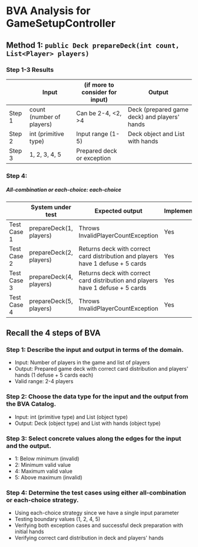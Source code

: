 # BVA Analysis for GameSetupController

## Method 1: `public Deck prepareDeck(int count, List<Player> players)`

### Step 1-3 Results

|        | Input                     | (if more to consider for input) | Output                                       |
|--------|---------------------------|---------------------------------|----------------------------------------------|
| Step 1 | count (number of players) | Can be 2-4, <2, >4              | Deck (prepared game deck) and players' hands |
| Step 2 | int (primitive type)      | Input range (1-5)               | Deck object and List<Player> with hands      |
| Step 3 | 1, 2, 3, 4, 5             | Prepared deck or exception      |                                              |

### Step 4:

##### All-combination or each-choice: each-choice

|             | System under test       | Expected output                                                                 | Implemented? |
|-------------|-------------------------|---------------------------------------------------------------------------------|--------------|
| Test Case 1 | prepareDeck(1, players) | Throws InvalidPlayerCountException                                              | Yes          |
| Test Case 2 | prepareDeck(2, players) | Returns deck with correct card distribution and players have 1 defuse + 5 cards | Yes          |
| Test Case 3 | prepareDeck(4, players) | Returns deck with correct card distribution and players have 1 defuse + 5 cards | Yes          |
| Test Case 4 | prepareDeck(5, players) | Throws InvalidPlayerCountException                                              | Yes          |

## Recall the 4 steps of BVA

### Step 1: Describe the input and output in terms of the domain.

- Input: Number of players in the game and list of players
- Output: Prepared game deck with correct card distribution and players' hands (1 defuse + 5 cards each)
- Valid range: 2-4 players

### Step 2: Choose the data type for the input and the output from the BVA Catalog.

- Input: int (primitive type) and List<Player> (object type)
- Output: Deck (object type) and List<Player> with hands (object type)

### Step 3: Select concrete values along the edges for the input and the output.

- 1: Below minimum (invalid)
- 2: Minimum valid value
- 4: Maximum valid value
- 5: Above maximum (invalid)

### Step 4: Determine the test cases using either all-combination or each-choice strategy.

- Using each-choice strategy since we have a single input parameter
- Testing boundary values (1, 2, 4, 5)
- Verifying both exception cases and successful deck preparation with initial hands
- Verifying correct card distribution in deck and players' hands 